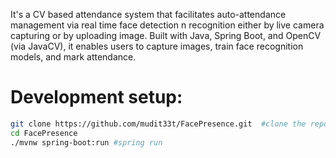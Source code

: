It's a CV based attendance system that facilitates auto-attendance management via real time face detection n recognition either by live camera capturing or by uploading image.
Built with Java, Spring Boot, and OpenCV (via JavaCV), it enables users to capture images, train face recognition models, and mark attendance.

# **Development setup**:

```bash
git clone https://github.com/mudit33t/FacePresence.git  #clone the repo
cd FacePresence
./mvnw spring-boot:run #spring run

```
